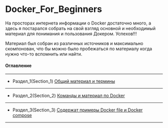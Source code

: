 # Docker_For_Beginners
На просторах интернета информации о Docker достаточно много, а здесь я постарался собрать на свой взгляд основной и необходимый материал для понимания и пользования Докером. Успехов!!!

Материал был собран из различных источников и максимально скомпонован, что бы можно было пробежаться по материалу когда нужно что-то вспомнить или найти.
#### Оглавление
***
- Раздел_1(Section_1) [Общий материал и термины](https://github.com/igor-QA/Docker_For_Beginners/blob/master/Section_1.md)
***
- Раздел_2(Section_2) [Команды и материал по Docker](https://github.com/igor-QA/Docker_For_Beginners/blob/master/Section_2.md)
***
- Раздел_3(Section_3) [Содержат примеры Docker file и Docker compose](https://github.com/igor-QA/Docker_For_Beginners/blob/master/Section_3.md)
***


